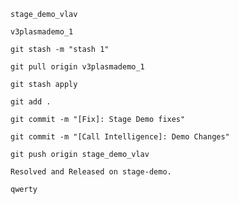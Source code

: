 ```text
stage_demo_vlav
```
```text
v3plasmademo_1
```
```text
git stash -m "stash 1"
```
```text
git pull origin v3plasmademo_1
```
```text
git stash apply
```
```text
git add .
```
```text
git commit -m "[Fix]: Stage Demo fixes"
```
```text
git commit -m "[Call Intelligence]: Demo Changes"
```
```text
git push origin stage_demo_vlav
```
```text
Resolved and Released on stage-demo.
```
```text
qwerty
```